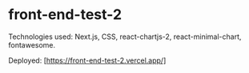 # front-end-test-2
 
Technologies used:
Next.js, CSS, react-chartjs-2, react-minimal-chart, fontawesome.

Deployed:
[https://front-end-test-2.vercel.app/]
